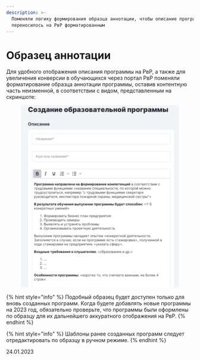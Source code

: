 ```yaml
---
description: >-
  Поменяли логику формирования образца аннотации, чтобы описание программы
  переносилось на РвР форматированным
---
```


# Образец аннотации

Для удобного отображения описания программы на РвР, а также для увеличения конверсии в обучающихся через портал РвР поменяли форматирование образца аннотации программы, оставив контентную часть неизменной, в соответствии с видом, представленным на скриншоте:&#x20;

<figure><img src="../../.gitbook/assets/image (713).png" alt=""><figcaption></figcaption></figure>

{% hint style="info" %}
Подобный образец будет доступен только для вновь созданных программ. Когда будете добавлять новые программы на 2023 год, обязательно проверьте, что программы были оформлены по образцу для их дальнейшего аккуратного отображения на РвР.&#x20;
{% endhint %}

{% hint style="info" %}
Шаблоны ранее созданных программ следует отредактировать по образцу в ручном режиме.
{% endhint %}

24.01.2023
